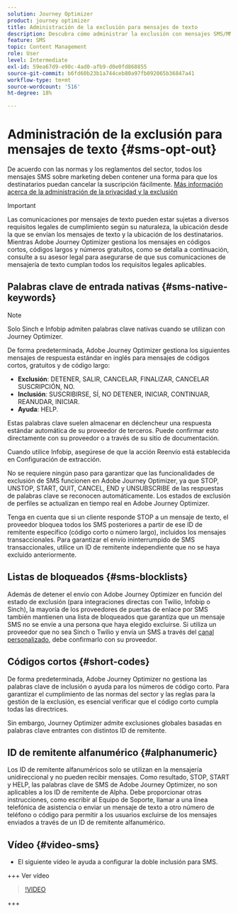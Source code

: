 ```yaml
---
solution: Journey Optimizer
product: journey optimizer
title: Administración de la exclusión para mensajes de texto
description: Descubra cómo administrar la exclusión con mensajes SMS/MMS
feature: SMS
topic: Content Management
role: User
level: Intermediate
exl-id: 59ea67d9-e90c-4ad0-afb9-d0e0fd868855
source-git-commit: b6fd60b23b1a744ceb80a97fb092065b36847a41
workflow-type: tm+mt
source-wordcount: '516'
ht-degree: 18%

---
```


# Administración de la exclusión para mensajes de texto {#sms-opt-out}

De acuerdo con las normas y los reglamentos del sector, todos los mensajes SMS sobre marketing deben contener una forma para que los destinatarios puedan cancelar la suscripción fácilmente. [Más información acerca de la administración de la privacidad y la exclusión](../privacy/opt-out.md)

>[!IMPORTANT]
>
>Las comunicaciones por mensajes de texto pueden estar sujetas a diversos requisitos legales de cumplimiento según su naturaleza, la ubicación desde la que se envían los mensajes de texto y la ubicación de los destinatarios. Mientras Adobe Journey Optimizer gestiona los mensajes en códigos cortos, códigos largos y números gratuitos, como se detalla a continuación, consulte a su asesor legal para asegurarse de que sus comunicaciones de mensajería de texto cumplan todos los requisitos legales aplicables.
>

## Palabras clave de entrada nativas {#sms-native-keywords}

>[!NOTE]
>
> Solo Sinch e Infobip admiten palabras clave nativas cuando se utilizan con Journey Optimizer.

De forma predeterminada, Adobe Journey Optimizer gestiona los siguientes mensajes de respuesta estándar en inglés para mensajes de códigos cortos, gratuitos y de código largo:

* **Exclusión**: DETENER, SALIR, CANCELAR, FINALIZAR, CANCELAR SUSCRIPCIÓN, NO.
* **Inclusión**: SUSCRIBIRSE, SÍ, NO DETENER, INICIAR, CONTINUAR, REANUDAR, INICIAR.
* **Ayuda**: HELP.

Estas palabras clave suelen almacenar en déclencheur una respuesta estándar automática de su proveedor de terceros. Puede confirmar esto directamente con su proveedor o a través de su sitio de documentación.

Cuando utilice Infobip, asegúrese de que la acción Reenvío está establecida en Configuración de extracción.

No se requiere ningún paso para garantizar que las funcionalidades de exclusión de SMS funcionen en Adobe Journey Optimizer, ya que STOP, UNSTOP, START, QUIT, CANCEL, END y UNSUBSCRIBE de las respuestas de palabras clave se reconocen automáticamente. Los estados de exclusión de perfiles se actualizan en tiempo real en Adobe Journey Optimizer.

Tenga en cuenta que si un cliente responde STOP a un mensaje de texto, el proveedor bloquea todos los SMS posteriores a partir de ese ID de remitente específico (código corto o número largo), incluidos los mensajes transaccionales. Para garantizar el envío ininterrumpido de SMS transaccionales, utilice un ID de remitente independiente que no se haya excluido anteriormente.

## Listas de bloqueados {#sms-blocklists}

Además de detener el envío con Adobe Journey Optimizer en función del estado de exclusión (para integraciones directas con Twilio, Infobip o Sinch), la mayoría de los proveedores de puertas de enlace por SMS también mantienen una lista de bloqueados que garantiza que un mensaje SMS no se envíe a una persona que haya elegido excluirse. Si utiliza un proveedor que no sea Sinch o Twilio y envía un SMS a través del [canal personalizado](../building-journeys/using-custom-actions.md), debe confirmarlo con su proveedor.


## Códigos cortos {#short-codes}

De forma predeterminada, Adobe Journey Optimizer no gestiona las palabras clave de inclusión o ayuda para los números de código corto. Para garantizar el cumplimiento de las normas del sector y las reglas para la gestión de la exclusión, es esencial verificar que el código corto cumpla todas las directrices.

Sin embargo, Journey Optimizer admite exclusiones globales basadas en palabras clave entrantes con distintos ID de remitente.

## ID de remitente alfanumérico {#alphanumeric}

Los ID de remitente alfanuméricos solo se utilizan en la mensajería unidireccional y no pueden recibir mensajes. Como resultado, STOP, START y HELP, las palabras clave de SMS de Adobe Journey Optimizer, no son aplicables a los ID de remitente de Alpha. Debe proporcionar otras instrucciones, como escribir al Equipo de Soporte, llamar a una línea telefónica de asistencia o enviar un mensaje de texto a otro número de teléfono o código para permitir a los usuarios excluirse de los mensajes enviados a través de un ID de remitente alfanumérico.

## Vídeo {#video-sms}

* El siguiente vídeo le ayuda a configurar la doble inclusión para SMS.

+++ Ver vídeo

  >[!VIDEO](https://video.tv.adobe.com/v/3427129/?learn=on)

+++

